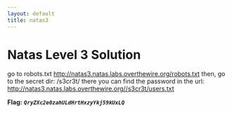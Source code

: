 ```yaml
---
layout: default
title: natas3
---
```


# Natas Level 3 Solution

go to robots.txt
http://natas3.natas.labs.overthewire.org/robots.txt
then, go to the secret dir: /s3cr3t/
there you can find the password in the url:
http://natas3.natas.labs.overthewire.org//s3cr3t/users.txt

**Flag:** ***`QryZXc2e0zahULdHrtHxzyYkj59kUxLQ`*** 
